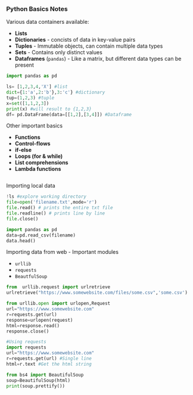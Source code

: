 ### Python Basics Notes

Various data containers available:

* **Lists** 
* **Dictionaries** -  concists of data in key-value pairs
* **Tuples** - Immutable objects, can contain multiple data types
* **Sets** - Contains only distinct values
* **Dataframes** (`pandas`) - Like a matrix, but different data types can be present 

``` python
import pandas as pd

ls= [1,2,3,4,'X'] #list
dict={1:'a',2:'b'},3:'c'} #dictionary
tup=(1,2,3) #tuple
x=set([1,1,2,3]) 
print(x) #will result to {1,2,3}
df= pd.DataFrame(data=[[1,2],[3,4]]) #Dataframe
```
Other important basics

* **Functions**
* **Control-flows**
* **if-else**
* **Loops (for & while)**
* **List comprehensions**
* **Lambda functions** 

```python
```

Importing local data
```python
!ls #explore working directory
file=open('filename.txt',mode='r')
file.read() # prints the entire txt file
file.readline() # prints line by line
file.close()

import pandas as pd
data=pd.read_csv(filename)
data.head()
```

Importing data from web - Important modules

* `urllib`
* `requests`
* `BeautfulSoup`
```python
from  urllib.request import urlretrieve
urlretrieve("https://www.somewebsite.com/files/some.csv",'some.csv')

from urllib.open import urlopen,Request
url="https://www.somewebsite.com"
r=requests.get(url)
response=urlopen(request)
html=response.read()
response.close()

#Using requests
import requests
url="https://www.somewebsite.com"
r=requests.get(url) #Single line
html=r.text #Get the html string

from bs4 import BeautifulSoup
soup=BeautifulSoup(html)
print(soup.prettify())
``` 
